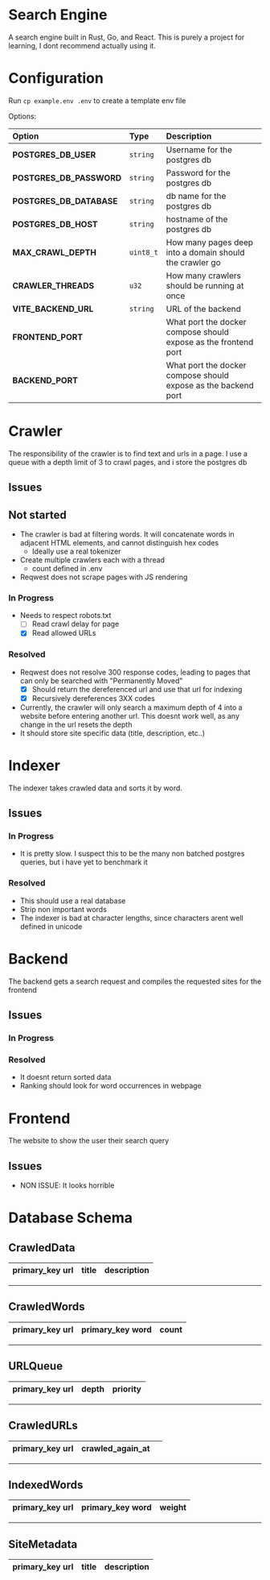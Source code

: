 # Search Engine
A search engine built in Rust, Go, and React. This is purely a project for learning, I dont recommend actually using it.

# Configuration
Run `cp example.env .env` to create a template env file

Options:

| Option | Type | Description |
| :--- | :--- | :--- |
| **POSTGRES_DB_USER** | `string` | Username for the postgres db |
| **POSTGRES_DB_PASSWORD** | `string` | Password for the postgres db |
| **POSTGRES_DB_DATABASE** | `string` | db name for the postgres db |
| **POSTGRES_DB_HOST** | `string` | hostname of the postgres db |
| **MAX_CRAWL_DEPTH** | `uint8_t` | How many pages deep into a domain should the crawler go |
| **CRAWLER_THREADS** | `u32` | How many crawlers should be running at once |
| **VITE_BACKEND_URL** | `string` | URL of the backend |
| **FRONTEND_PORT** | | What port the docker compose should expose as the frontend port |
| **BACKEND_PORT** | | What port the docker compose should expose as the backend port |



# Crawler
The responsibility of the crawler is to find text and urls in a page. I use a queue with a depth limit of 3 to crawl pages, and i store the postgres db

## Issues
## Not started
* The crawler is bad at filtering words. It will concatenate words in adjacent HTML elements, and cannot distinguish hex codes
    * Ideally use a real tokenizer
* Create multiple crawlers each with a thread
    * count defined in .env
* Reqwest does not scrape pages with JS rendering
### In Progress
* Needs to respect robots.txt
    * [ ] Read crawl delay for page
    * [X] Read allowed URLs
### Resolved
* Reqwest does not resolve 300 response codes, leading to pages that can only be searched with "Permanently Moved"
    * [X] Should return the dereferenced url and use that url for indexing
    * [X] Recursively dereferences 3XX codes
* Currently, the crawler will only search a maximum depth of 4 into a website before entering another url. This doesnt work well, as any change in the url resets the depth
* It should store site specific data (title, description, etc..)

# Indexer
The indexer takes crawled data and sorts it by word. 

## Issues
### In Progress
* It is pretty slow. I suspect this to be the many non batched postgres queries, but i have yet to benchmark it
### Resolved
* This should use a real database
* Strip non important words
* The indexer is bad at character lengths, since characters arent well defined in unicode

# Backend
The backend gets a search request and compiles the requested sites for the frontend

## Issues
### In Progress
### Resolved
* It doesnt return sorted data
* Ranking should look for word occurrences in webpage

# Frontend
The website to show the user their search query

## Issues
* NON ISSUE: It looks horrible


# Database Schema

## CrawledData

| primary_key url | title | description |
| :--- | :--- | :--- |

***

## CrawledWords

| primary_key url | primary_key word | count |
| :--- | :--- | :--- |

***

## URLQueue

| primary_key url | depth | priority |
| :--- | :--- | :--- |

***

## CrawledURLs

| primary_key url | crawled_again_at | |
| :--- | :--- | :--- |

***

## IndexedWords

| primary_key url | primary_key word | weight |
| :--- | :--- | :--- |

***

## SiteMetadata

| primary_key url | title | description |
| :--- | :--- | :--- |